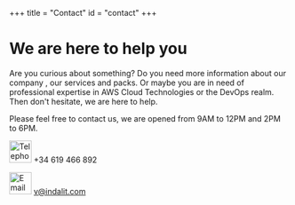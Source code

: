 +++
title = "Contact"
id = "contact"
+++

# We are here to help you

Are you curious about something? Do you need more information about our company , our services and packs.  Or maybe you are in need of professional expertise in AWS Cloud Technologies or the DevOps realm.  Then don't hesitate, we are here to help.

Please feel free to contact us, we are opened from 9AM to 12PM and 2PM to 6PM.


<img style="float" src="/img/contact/telephone.png" width="40" alt="Telephone"> +34 619 466 892 

<img style="float" src="/img/contact/email.png" width="40" alt="Email"> <a href="mailto:v@indalit.com">v@indalit.com</a>
